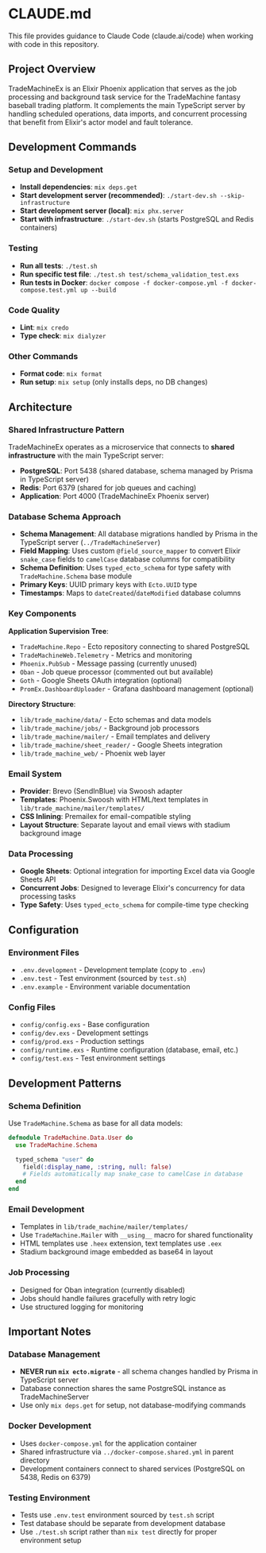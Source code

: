 # CLAUDE.md

This file provides guidance to Claude Code (claude.ai/code) when working with code in this repository.

## Project Overview

TradeMachineEx is an Elixir Phoenix application that serves as the job processing and background task service for the TradeMachine fantasy baseball trading platform. It complements the main TypeScript server by handling scheduled operations, data imports, and concurrent processing that benefit from Elixir's actor model and fault tolerance.

## Development Commands

### Setup and Development
- **Install dependencies**: `mix deps.get`
- **Start development server (recommended)**: `./start-dev.sh --skip-infrastructure`
- **Start development server (local)**: `mix phx.server`
- **Start with infrastructure**: `./start-dev.sh` (starts PostgreSQL and Redis containers)

### Testing
- **Run all tests**: `./test.sh`
- **Run specific test file**: `./test.sh test/schema_validation_test.exs`
- **Run tests in Docker**: `docker compose -f docker-compose.yml -f docker-compose.test.yml up --build`

### Code Quality
- **Lint**: `mix credo`
- **Type check**: `mix dialyzer`

### Other Commands
- **Format code**: `mix format`
- **Run setup**: `mix setup` (only installs deps, no DB changes)

## Architecture

### Shared Infrastructure Pattern
TradeMachineEx operates as a microservice that connects to **shared infrastructure** with the main TypeScript server:
- **PostgreSQL**: Port 5438 (shared database, schema managed by Prisma in TypeScript server)
- **Redis**: Port 6379 (shared for job queues and caching)
- **Application**: Port 4000 (TradeMachineEx Phoenix server)

### Database Schema Approach
- **Schema Management**: All database migrations handled by Prisma in the TypeScript server (`../TradeMachineServer`)
- **Field Mapping**: Uses custom `@field_source_mapper` to convert Elixir `snake_case` fields to `camelCase` database columns for compatibility
- **Schema Definition**: Uses `typed_ecto_schema` for type safety with `TradeMachine.Schema` base module
- **Primary Keys**: UUID primary keys with `Ecto.UUID` type
- **Timestamps**: Maps to `dateCreated`/`dateModified` database columns

### Key Components

**Application Supervision Tree**:
- `TradeMachine.Repo` - Ecto repository connecting to shared PostgreSQL
- `TradeMachineWeb.Telemetry` - Metrics and monitoring
- `Phoenix.PubSub` - Message passing (currently unused)
- `Oban` - Job queue processor (commented out but available)
- `Goth` - Google Sheets OAuth integration (optional)
- `PromEx.DashboardUploader` - Grafana dashboard management (optional)

**Directory Structure**:
- `lib/trade_machine/data/` - Ecto schemas and data models
- `lib/trade_machine/jobs/` - Background job processors
- `lib/trade_machine/mailer/` - Email templates and delivery
- `lib/trade_machine/sheet_reader/` - Google Sheets integration
- `lib/trade_machine_web/` - Phoenix web layer

### Email System
- **Provider**: Brevo (SendInBlue) via Swoosh adapter
- **Templates**: Phoenix.Swoosh with HTML/text templates in `lib/trade_machine/mailer/templates/`
- **CSS Inlining**: Premailex for email-compatible styling
- **Layout Structure**: Separate layout and email views with stadium background image

### Data Processing
- **Google Sheets**: Optional integration for importing Excel data via Google Sheets API
- **Concurrent Jobs**: Designed to leverage Elixir's concurrency for data processing tasks
- **Type Safety**: Uses `typed_ecto_schema` for compile-time type checking

## Configuration

### Environment Files
- `.env.development` - Development template (copy to `.env`)
- `.env.test` - Test environment (sourced by `test.sh`)
- `.env.example` - Environment variable documentation

### Config Files
- `config/config.exs` - Base configuration
- `config/dev.exs` - Development settings
- `config/prod.exs` - Production settings
- `config/runtime.exs` - Runtime configuration (database, email, etc.)
- `config/test.exs` - Test environment settings

## Development Patterns

### Schema Definition
Use `TradeMachine.Schema` as base for all data models:
```elixir
defmodule TradeMachine.Data.User do
  use TradeMachine.Schema

  typed_schema "user" do
    field(:display_name, :string, null: false)
    # Fields automatically map snake_case to camelCase in database
  end
end
```

### Email Development
- Templates in `lib/trade_machine/mailer/templates/`
- Use `TradeMachine.Mailer` with `__using__` macro for shared functionality
- HTML templates use `.heex` extension, text templates use `.eex`
- Stadium background image embedded as base64 in layout

### Job Processing
- Designed for Oban integration (currently disabled)
- Jobs should handle failures gracefully with retry logic
- Use structured logging for monitoring

## Important Notes

### Database Management
- **NEVER run `mix ecto.migrate`** - all schema changes handled by Prisma in TypeScript server
- Database connection shares the same PostgreSQL instance as TradeMachineServer
- Use only `mix deps.get` for setup, not database-modifying commands

### Docker Development
- Uses `docker-compose.yml` for the application container
- Shared infrastructure via `../docker-compose.shared.yml` in parent directory
- Development containers connect to shared services (PostgreSQL on 5438, Redis on 6379)

### Testing Environment
- Tests use `.env.test` environment sourced by `test.sh` script
- Test database should be separate from development database
- Use `./test.sh` script rather than `mix test` directly for proper environment setup